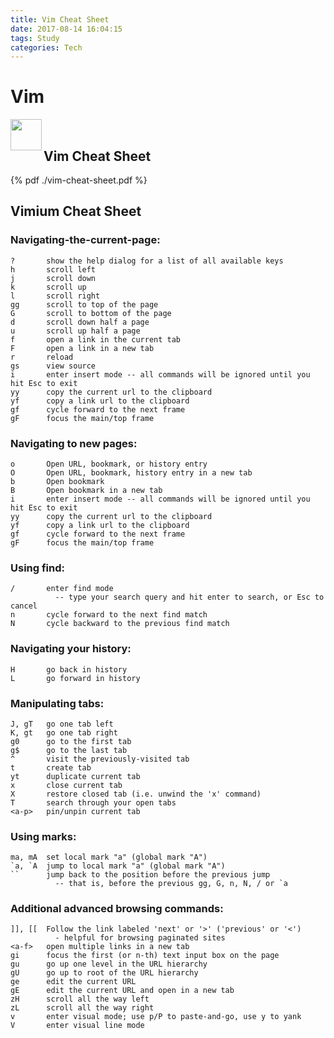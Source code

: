 ```yaml
---
title: Vim Cheat Sheet
date: 2017-08-14 16:04:15
tags: Study
categories: Tech
---
```



# **Vim**

<img src="vim-cheat-sheet_0.png" width = "50" height = "50" alt="" align=left /><br>

<!--more-->

## **Vim Cheat Sheet**

{% pdf ./vim-cheat-sheet.pdf %}

## **Vimium Cheat Sheet**

### Navigating-the-current-page:
```
?       show the help dialog for a list of all available keys
h       scroll left
j       scroll down
k       scroll up
l       scroll right
gg      scroll to top of the page
G       scroll to bottom of the page
d       scroll down half a page
u       scroll up half a page
f       open a link in the current tab
F       open a link in a new tab
r       reload
gs      view source
i       enter insert mode -- all commands will be ignored until you hit Esc to exit
yy      copy the current url to the clipboard
yf      copy a link url to the clipboard
gf      cycle forward to the next frame
gF      focus the main/top frame
```

### Navigating to new pages:
```
o       Open URL, bookmark, or history entry
O       Open URL, bookmark, history entry in a new tab
b       Open bookmark
B       Open bookmark in a new tab
i       enter insert mode -- all commands will be ignored until you hit Esc to exit
yy      copy the current url to the clipboard
yf      copy a link url to the clipboard
gf      cycle forward to the next frame
gF      focus the main/top frame
```

### Using find:
```
/       enter find mode
          -- type your search query and hit enter to search, or Esc to cancel
n       cycle forward to the next find match
N       cycle backward to the previous find match
```

### Navigating your history:
```
H       go back in history
L       go forward in history
```

### Manipulating tabs:
```
J, gT   go one tab left
K, gt   go one tab right
g0      go to the first tab
g$      go to the last tab
^       visit the previously-visited tab
t       create tab
yt      duplicate current tab
x       close current tab
X       restore closed tab (i.e. unwind the 'x' command)
T       search through your open tabs
<a-p>   pin/unpin current tab
```

### Using marks:
```
ma, mA  set local mark "a" (global mark "A")
`a, `A  jump to local mark "a" (global mark "A")
``      jump back to the position before the previous jump
          -- that is, before the previous gg, G, n, N, / or `a
```

### Additional advanced browsing commands:
```
]], [[  Follow the link labeled 'next' or '>' ('previous' or '<')
          - helpful for browsing paginated sites
<a-f>   open multiple links in a new tab
gi      focus the first (or n-th) text input box on the page
gu      go up one level in the URL hierarchy
gU      go up to root of the URL hierarchy
ge      edit the current URL
gE      edit the current URL and open in a new tab
zH      scroll all the way left
zL      scroll all the way right
v       enter visual mode; use p/P to paste-and-go, use y to yank
V       enter visual line mode
```